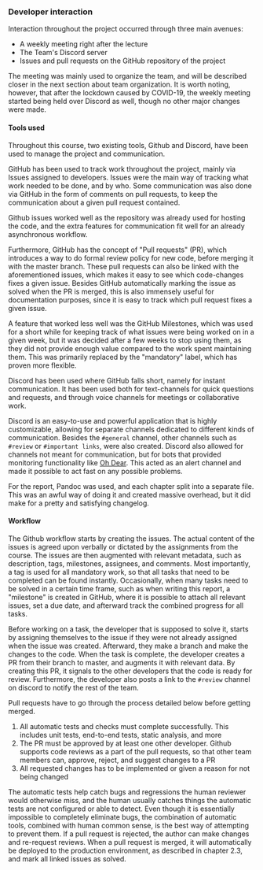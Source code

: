 ### Developer interaction

Interaction throughout the project occurred through three main avenues:

- A weekly meeting right after the lecture
- The Team's Discord server
- Issues and pull requests on the GitHub repository of the project

The meeting was mainly used to organize the team, and will be described closer in the next section about team organization. It is worth noting, however, that after the lockdown caused by COVID-19, the weekly meeting started being held over Discord as well, though no other major changes were made.

#### Tools used

Throughout this course, two existing tools, Github and Discord, have been used to manage the project and communication.

GitHub has been used to track work throughout the project, mainly via Issues assigned to developers. Issues were the main way of tracking what work needed to be done, and by who. Some communication was also done via GitHub in the form of comments on pull requests, to keep the communication about a given pull request contained.

Github issues worked well as the repository was already used for hosting the code, and the extra features for communication fit well for an already asynchronous workflow.

Furthermore, GitHub has the concept of "Pull requests" (PR), which introduces a way to do formal review policy for new code, before merging it with the master branch.
These pull requests can also be linked with the aforementioned issues, which makes it easy to see which code-changes fixes a given issue.
Besides GitHub automatically marking the issue as solved when the PR is merged, this is also immensely useful for documentation purposes, since it is easy to track which pull request fixes a given issue.

A feature that worked less well was the GitHub Milestones, which was used for a short while for keeping track of what issues were being worked on in a given week, but it was decided after a few weeks to stop using them, as they did not provide enough value compared to the work spent maintaining them. This was primarily replaced by the "mandatory" label, which has proven more flexible.

Discord has been used where GitHub falls short, namely for instant communication. It has been used both for text-channels for quick questions and requests, and through voice channels for meetings or collaborative work.

Discord is an easy-to-use and powerful application that is highly customizable, allowing for separate channels dedicated to different kinds of communication. Besides the `#general` channel, other channels such as `#review` or `#important links`, were also created. Discord also allowed for channels not meant for communication, but for bots that provided monitoring functionality like [Oh Dear](https://ohdear.app/). This acted as an alert channel and made it possible to act fast on any possible problems.

For the report, Pandoc was used, and each chapter split into a separate file. This was an awful way of doing it and created massive overhead, but it did make for a pretty and satisfying changelog.

#### Workflow

The Github workflow starts by creating the issues. The actual content of the issues is agreed upon verbally or dictated by the assignments from the course. The issues are then augmented with relevant metadata, such as description, tags, milestones, assignees, and comments. Most importantly, a tag is used for all mandatory work, so that all tasks that need to be completed can be found instantly.
Occasionally, when many tasks need to be solved in a certain time frame, such as when writing this report, a "milestone" is created in GitHub, where it is possible to attach all relevant issues, set a due date, and afterward track the combined progress for all tasks.

Before working on a task, the developer that is supposed to solve it, starts by assigning themselves to the issue if they were not already assigned when the issue was created.
Afterward, they make a branch and make the changes to the code. When the task is complete, the developer creates a PR from their branch to master, and augments it with relevant data. By creating this PR, it signals to the other developers that the code is ready for review. Furthermore, the developer also posts a link to the `#review` channel on discord to notify the rest of the team.

Pull requests have to go through the process detailed below before getting merged.

1. All automatic tests and checks must complete successfully. This includes unit tests, end-to-end tests, static analysis, and more
2. The PR must be approved by at least one other developer. Github supports code reviews as a part of the pull requests, so that other team members can, approve, reject, and suggest changes to a PR
3. All requested changes has to be implemented or given a reason for not being changed

The automatic tests help catch bugs and regressions the human reviewer would otherwise miss, and the human usually catches things the automatic tests are not configured or able to detect.
Even though it is essentially impossible to completely eliminate bugs, the combination of automatic tools, combined with human common sense, is the best way of attempting to prevent them.
If a pull request is rejected, the author can make changes and re-request reviews.
When a pull request is merged, it will automatically be deployed to the production environment, as described in chapter 2.3, and mark all linked issues as solved.
